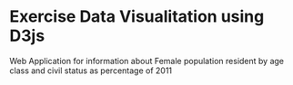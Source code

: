# Exercise Data Visualitation using D3js

Web Application for information about Female population resident by age class and civil status as percentage of 2011
